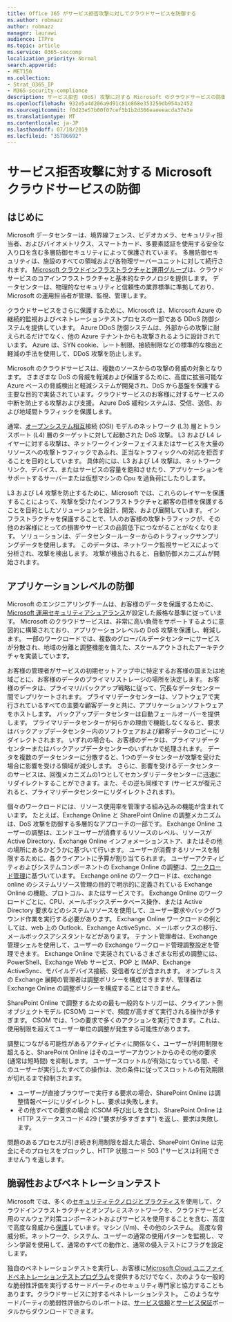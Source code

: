```yaml
---
title: Office 365 がサービス拒否攻撃に対してクラウドサービスを防御する
ms.author: robmazz
author: robmazz
manager: laurawi
audience: ITPro
ms.topic: article
ms.service: O365-seccomp
localization_priority: Normal
search.appverid:
- MET150
ms.collection:
- Strat_O365_IP
- M365-security-compliance
description: サービス拒否 (DoS) 攻撃に対する Microsoft のクラウドサービスの防御方法。
ms.openlocfilehash: 932e5a4d206a9d91c81e868e353259db954a2452
ms.sourcegitcommit: f0d23e57b00f07cef5b1b2d366eaeeeacda37e3e
ms.translationtype: MT
ms.contentlocale: ja-JP
ms.lasthandoff: 07/18/2019
ms.locfileid: "35786692"
---
```

# <a name="defending-microsoft-cloud-services-against-denial-of-service-attacks"></a>サービス拒否攻撃に対する Microsoft クラウドサービスの防御

## <a name="introduction"></a>はじめに
Microsoft データセンターは、境界線フェンス、ビデオカメラ、セキュリティ担当者、およびバイオメトリクス、スマートカード、多要素認証を使用する安全な入り口を含む多層防御セキュリティによって保護されています。 多層防御セキュリティは、施設のすべての領域および各物理サーバーユニットに対して続行されます。 [Microsoft クラウドインフラストラクチャと運用グループ](https://www.microsoft.com/en-us/cloud-platform/global-datacenters)は、クラウドサービスのコアインフラストラクチャと基本的なテクノロジを提供します。 データセンターは、物理的なセキュリティと信頼性の業界標準に準拠しており、Microsoft の運用担当者が管理、監視、管理します。

クラウドサービスをさらに保護するために、Microsoft は、Microsoft Azure の継続的監視およびペネトレーションテストプロセスの一部である DDoS 防御システムを提供しています。 Azure DDoS 防御システムは、外部からの攻撃に耐えられるだけでなく、他の Azure テナントからも攻撃されるように設計されています。 Azure は、SYN cookie、レート制限、接続制限などの標準的な検出と軽減の手法を使用して、DDoS 攻撃を防止します。

Microsoft のクラウドサービスは、複数のソースからの攻撃の脅威の対象となります。 さまざまな DoS の脅威を軽減および保護するために、高度に拡張可能な Azure ベースの脅威検出と軽減システムが開発され、DoS から基盤を保護する主要な目的で実装されています。クラウドサービスのお客様に対するサービスの中断を防止する攻撃および支援。 Azure DoS 緩和システムは、受信、送信、および地域間トラフィックを保護します。

通常、[オープンシステム相互](https://docs.microsoft.com/windows-hardware/drivers/network/windows-network-architecture-and-the-osi-model)接続 (OSI) モデルのネットワーク (L3) 層とトランスポート (L4) 層のターゲットに対して起動された DoS 攻撃。 L3 および L4 レイヤーに対する攻撃は、ネットワークインターフェイスまたはサービスを大量のリソースへの攻撃トラフィックであふれ、正当なトラフィックへの対応を拒否することを目的としています。 具体的には、L3 および L4 攻撃は、ネットワークリンク、デバイス、またはサービスの容量を飽和させたり、アプリケーションをサポートするサーバーまたは仮想マシンの Cpu を過負荷にしたりします。

L3 および L4 攻撃を防止するために、Microsoft では、これらのレイヤーを保護することによって、攻撃を受けたインフラストラクチャと顧客の目標を保護することを目的としたソリューションを設計、開発、および展開しています。 インフラストラクチャを保護することで、1人のお客様の攻撃トラフィックが、その他のお客様にとっての損害やサービスの品質低下につながることがなくなります。 ソリューションは、データセンタールーターからのトラフィックサンプリングデータを使用します。 このデータは、ネットワーク監視サービスによって分析され、攻撃を検出します。 攻撃が検出されると、自動防御メカニズムが開始されます。

## <a name="application-level-defenses"></a>アプリケーションレベルの防御
Microsoft のエンジニアリングチームは、お客様のデータを保護するために、 [Microsoft 運用セキュリティアシュアランス](https://www.microsoft.com/en-us/SDL/OperationalSecurityAssurance)が設定した厳格な基準に従っています。 Microsoft のクラウドサービスは、非常に高い負荷をサポートするように意図的に構築されており、アプリケーションレベルの DoS 攻撃を保護し、軽減します。 一部のワークロードでは、複数のグローバルデータセンターにサービスが分散され、地域の分離と調整機能を備えた、スケールアウトされたアーキテクチャを実装しています。

お客様の管理者がサービスの初期セットアップ中に特定するお客様の国または地域ごとに、お客様のデータのプライマリストレージの場所を決定します。 お客様のデータは、プライマリ/バックアップ戦略に従って、冗長なデータセンター間でレプリケートされます。 プライマリデータセンターは、ソフトウェアで実行されているすべての主要な顧客データと共に、アプリケーションソフトウェアをホストします。 バックアップデータセンターは自動フェールオーバーを提供します。 プライマリデータセンターが何らかの理由で機能しなくなると、要求はバックアップデータセンター内のソフトウェアおよび顧客データのコピーにリダイレクトされます。 いずれの場合も、お客様のデータは、プライマリデータセンターまたはバックアップデータセンターのいずれかで処理されます。 データを複数のデータセンターに分散すると、1つのデータセンターが攻撃を受けた場合に影響を受ける領域が減少します。 さらに、影響を受けるデータセンターのサービスは、回復メカニズムの1つとしてセカンダリデータセンターに迅速にリダイレクトすることができます。また、その逆も同様です (サービスが復元されると、プライマリデータセンターにリダイレクトされます)。

個々のワークロードには、リソース使用率を管理する組み込みの機能が含まれています。 たとえば、Exchange Online と SharePoint Online の調整メカニズムは、DoS 攻撃を防御する多層的なアプローチの一部です。 Exchange Online ユーザーの調整は、エンドユーザーが消費するリソースのレベル、リソースが Active Directory、Exchange Online インフォメーションストア、またはその他の場所にあるかどうかに基づいて行います。 ユーザーが消費するリソースを制限するために、各クライアントに予算が割り当てられます。 ユーザーアクティビティおよびシステムコンポーネントの Exchange Online の調整は、[ワークロード管理](http://technet.microsoft.com/en-us/library/jj150503(v=exchg.150).aspx)に基づいています。 Exchange online のワークロードは、exchange online のシステムリソース管理の目的で明示的に定義されている Exchange Online の機能、プロトコル、またはサービスです。 Exchange Online のワークロードごとに、CPU、メールボックスデータベース操作、または Active Directory 要求などのシステムリソースを使用して、ユーザー要求やバックグラウンド作業を実行する必要があります。 Exchange Online ワークロードの例としては、web 上の Outlook、Exchange ActiveSync、メールボックスの移行、メールボックスアシスタントなどがあります。 テナント管理者は、Exchange 管理シェルを使用して、ユーザーの Exchange ワークロード管理調整設定を管理できます。 Exchange Online で実装されているさまざまな形式の調整には、PowerShell、Exchange Web サービス、POP と IMAP、Exchange ActiveSync、モバイルデバイス接続、受信者などが含まれます。 オンプレミスの Exchange 展開の管理者は調整ポリシーを構成できますが、管理者は Exchange Online の調整ポリシーを構成することはできません。

SharePoint Online で調整するための最も一般的なトリガーは、クライアント側オブジェクトモデル (CSOM) コードで、頻度が高すぎて実行される操作が多すぎます。 CSOM では、1つの要求で多くのアクションを実行できます。これは、使用制限を超えてユーザー単位の調整が発生する可能性があります。

調整につながる可能性があるアクティビティに関係なく、ユーザーが利用制限を超えると、SharePoint Online はそのユーザーアカウントからのその他の要求 (通常は短時間) を抑制します。 ユーザースロットルが有効になっている間、そのユーザーが実行したすべての操作は、次の条件に従ってスロットルの有効期限が切れるまで抑制されます。
- ユーザーが直接ブラウザーで実行する要求の場合、SharePoint Online は調整情報ページにリダイレクトし、要求は失敗します。
- その他すべての要求の場合 (CSOM 呼び出しを含む)、SharePoint Online は HTTP ステータスコード 429 ("要求が多すぎます") を返し、要求は失敗します。

問題のあるプロセスが引き続き利用制限を超えた場合、SharePoint Online は完全にそのプロセスをブロックし、HTTP 状態コード 503 ("サービスは利用できません") を返します。

## <a name="vulnerability-and-penetration-testing"></a>脆弱性およびペネトレーションテスト
Microsoft では、多くの[セキュリティテクノロジとプラクティス](https://www.microsoft.com/en-us/trustcenter/security/threatmanagement)を使用して、クラウドインフラストラクチャとオンプレミスネットワークを、クラウドサービス用のマルウェア対策コンポーネントおよびサービスを使用することを含む、高度で高度な脅威から[保護](https://blogs.technet.microsoft.com/hybridcloud/2015/05/05/protecting-your-datacenter-and-cloud-from-emerging-threats/)しています。マシン (Vm)、その他のシステム。 高度な脅威分析。ネットワーク、システム、ユーザーの通常の使用パターンを監視し、マシン学習を使用して、通常のすべての動作と、通常の侵入テストにフラグを設定します。

独自のペネトレーションテストを実行し、お客様に[Microsoft Cloud ユニファイドペネトレーションテストプログラム](https://technet.microsoft.com/en-us/mt784683)を提供するだけでなく、次のような一般的な脆弱性評価を実行するサードパーティのセキュリティ専門家と協力することもあります。クラウドサービスに対するペネトレーションテスト。 このようなサードパーティの脆弱性評価からのレポートは、[サービス信頼](https://aka.ms/STP)と[サービス保証](https://aka.ms/ServiceAssurance)ポータルからダウンロードできます。
